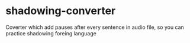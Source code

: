 # shadowing-converter
Coverter which add pauses after every sentence in audio file, so you can practice shadowing foreing language
